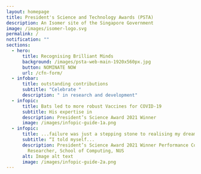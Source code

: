 ```yaml
---
layout: homepage
title: President's Science and Technology Awards (PSTA)
description: An Isomer site of the Singapore Government
image: /images/isomer-logo.svg
permalink: /
notification: ""
sections:
  - hero:
      title: Recognising Brilliant Minds
      background: /images/psta-web-main-1920x560px.jpg
      button: NOMINATE NOW
      url: /cfn-form/
  - infobar:
      title: outstanding contributions
      subtitle: "Celebrate "
      description: " in research and development"
  - infopic:
      title: Bats led to more robust Vaccines for COVID-19
      subtitle: His expertise in
      description: President’s Science Award 2021 Winner
      image: /images/infopic-guide-1a.png
  - infopic:
      title: ...failure was just a stepping stone to realising my dream.”
      subtitle: “I told myself...
      description: President’s Science Award 2021 Winner Performance Computing
        Researcher, School of Computing, NUS
      alt: Image alt text
      image: /images/infopic-guide-2a.png
---
```


